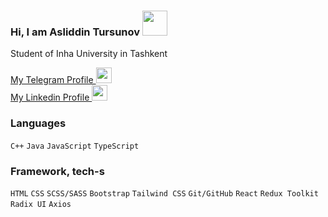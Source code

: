 ### Hi, I am Asliddin Tursunov <img src="https://media3.giphy.com/media/gM5qFksULw54NMWyry/giphy.gif?cid=ecf05e47uqunyujdrege7gtltslvn3s6qly2hchlux88ft1u&rid=giphy.gif&ct=s" width="40px">

Student of Inha University in Tashkent </br>

<a href="https://t.me/farkhodovich_04" display="flex">
  My Telegram Profile <img src="https://seeklogo.com/images/T/telegram-new-2019-simple-logo-FAD5A4800F-seeklogo.com.png" width="25px">
</a>
<br/>
<a href="https://www.linkedin.com/in/asliddin-tursunov/" display="flex">
  My Linkedin Profile <img src="https://w7.pngwing.com/pngs/1002/775/png-transparent-in-logo-linkedin-facebook-social-media-font-awesome-icon-linkedin-blue-text-trademark-thumbnail.png" width="25px">
</a>

</br>

### Languages 
<code>C++</code>
<code>Java</code>
<code>JavaScript</code>
<code>TypeScript</code>

### Framework, tech-s
<code>HTML</code>
<code>CSS</code>
<code>SCSS/SASS</code>
<code>Bootstrap</code>
<code>Tailwind CSS</code>
<code>Git/GitHub</code>
<code>React</code>
<code>Redux Toolkit</code>
<code>Radix UI</code>
<code>Axios</code>
